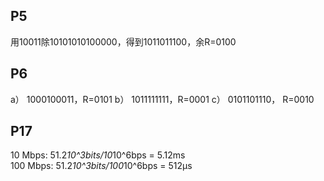 ## P5  
用10011除10101010100000，得到1011011100，余R=0100

## P6  
a） 1000100011，R=0101
b） 1011111111，R=0001
c） 0101101110， R=0010  

## P17  
10 Mbps: 51.2*10^3bits/10*10^6bps = 5.12ms  
100 Mbps: 51.2*10^3bits/100*10^6bps = 512μs